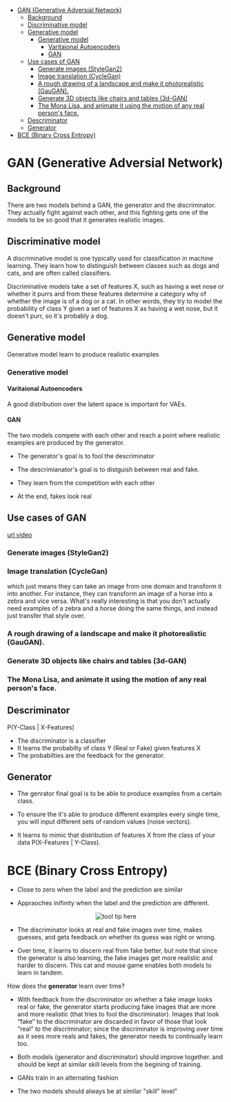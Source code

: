 <!--ts-->
   * [GAN (Generative Adversial Network)](#gan-generative-adversial-network)
      * [Background](#background)
      * [Discriminative model](#discriminative-model)
      * [Generative model](#generative-model)
         * [Generative model](#generative-model-1)
            * [Varitaional Autoencoders](#varitaional-autoencoders)
            * [GAN](#gan)
      * [Use cases of GAN](#use-cases-of-gan)
         * [Generate images (StyleGan2)](#generate-images-stylegan2)
         * [Image translation (CycleGan)](#image-translation-cyclegan)
         * [A rough drawing of a landscape and make it photorealistic (GauGAN).](#a-rough-drawing-of-a-landscape-and-make-it-photorealistic-gaugan)
         * [Generate 3D objects like chairs and tables (3d-GAN)](#generate-3d-objects-like-chairs-and-tables-3d-gan)
         * [The Mona Lisa, and animate it using the motion of any real person's face.](#the-mona-lisa-and-animate-it-using-the-motion-of-any-real-persons-face)
      * [Descriminator](#descriminator)
      * [Generator](#generator)
   * [BCE (Binary Cross Entropy)](#bce-binary-cross-entropy)

<!-- Added by: gil_diy, at: Thu 10 Feb 2022 15:44:16 IST -->

<!--te-->
# GAN (Generative Adversial Network)

## Background
There are two models behind a GAN, the generator and the discriminator.
They actually fight against each other, and this fighting gets one of the models to be
so good that it generates realistic images. 


## Discriminative model
A discriminative model is one typically used for classification in machine learning.
They learn how to distinguish between classes such as dogs and cats,
and are often called classifiers.

Discriminative models take a set of features X, such as having a wet nose or whether it purrs and from these features
determine a category why of whether the image is of a dog or a cat.
In other words, they try to model the probability of class Y given a set of features X as having a wet nose,
but it doesn't purr, so it's probably a dog.




## Generative model
Generative model learn to produce realistic examples

### Generative model

#### Varitaional Autoencoders
A good distribution over the latent space is important for VAEs. 

#### GAN
The two models compete with each other and reach a point where realistic examples are produced by the generator. 

* The generator's goal is to fool the descriminator

* The descrimianator's goal is to distguish between real and fake.

* They learn from the competition with each other

* At the end, fakes look real


## Use cases of GAN

[url video](https://coursera.org/share/c2e679c26d61962b0f881f3a310eebb0)

### Generate images (StyleGan2)

### Image translation (CycleGan)

which just means they can take an image from one domain and transform it into another. For instance, they can transform an image of a horse into a zebra and vice versa. What's really interesting is that you don't actually need examples of a zebra and a horse doing the same things, and instead just transfer
that style over.

### A rough drawing of a landscape and make it photorealistic (GauGAN).

### Generate 3D objects like chairs and tables (3d-GAN)

### The Mona Lisa, and animate it using the motion of any real person's face.


## Descriminator

P(Y-Class | X-Features)

* The discriminator is a classifier
* It learns the probabilty of class Y (Real or Fake) 
given features X
* The probabilties are the feedback for the generator.

## Generator

* The genrator final goal is to be able to produce examples from a certain class.

* To ensure the it's able to produce different examples every single time, you will input different sets of random values (noise vectors).

* It learns to mimic that distribution of features X from the class of your data P(X-Features | Y-Class).

# BCE (Binary Cross Entropy)

* Close to zero when the label and the prediction are similar

* Appraoches inifinity when the label and the prediction are different.


<p align="center"> <!-- style="width:400px;" -->
  <img src="images/gan_.png" title="tool tip here">
</p>

* The discriminator looks at real and fake images over time, makes guesses, and gets feedback on whether its guess was right or wrong.

* Over time, it learns to discern real from fake better, but note that since the generator is also learning, the fake images get more realistic and harder to discern. This cat and mouse game enables both models to learn in tandem. 

How does the **generator** learn over time?

* With feedback from the discriminator on whether a fake image looks real or fake, the generator starts producing fake images that are more and more realistic (that tries to fool the discriminator). Images that look “fake” to the discriminator are discarded in favor of those that look “real” to the discriminator; since the discriminator is improving over time as it sees more reals and fakes, the generator needs to continually learn too.

* Both models (generator and discriminator)  should improve together. and should be kept at similar skill levels from the begining of training.

* GANs train in an alternating fashion

* The two models should always be at similar "skill" level"

